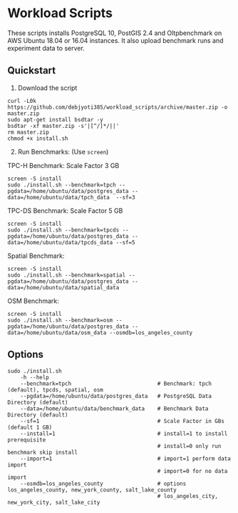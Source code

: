 # Workload Scripts
These scripts installs PostgreSQL 10, PostGIS 2.4 and Oltpbenchmark on AWS Ubuntu 18.04 or 16.04 instances. It also upload benchmark runs and experiment data to server.

## Quickstart  
1. Download the script
```
curl -L0k https://github.com/debjyoti385/workload_scripts/archive/master.zip -o master.zip
sudo apt-get install bsdtar -y
bsdtar -xf master.zip -s'|[^/]*/||'
rm master.zip
chmod +x install.sh

```
2. Run Benchmarks: (Use `screen`)

TPC-H Benchmark: Scale Factor 3 GB
```
screen -S install
sudo ./install.sh --benchmark=tpch --pgdata=/home/ubuntu/data/postgres_data --data=/home/ubuntu/data/tpch_data  --sf=3
```

TPC-DS Benchmark: Scale Factor 5 GB
```
screen -S install
sudo ./install.sh --benchmark=tpcds --pgdata=/home/ubuntu/data/postgres_data --data=/home/ubuntu/data/tpcds_data --sf=5
```

Spatial Benchmark:
```
screen -S install
sudo ./install.sh --benchmark=spatial --pgdata=/home/ubuntu/data/postgres_data --data=/home/ubuntu/data/spatial_data
```

OSM Benchmark:
```
screen -S install
sudo ./install.sh --benchmark=osm --pgdata=/home/ubuntu/data/postgres_data --data=/home/ubuntu/data/osm_data --osmdb=los_angeles_county
```

## Options
```
sudo ./install.sh
    -h --help
    --benchmark=tpch                           # Benchmark: tpch (default), tpcds, spatial, osm
    --pgdata=/home/ubuntu/data/postgres_data   # PostgreSQL Data Directory (default)
    --data=/home/ubuntu/data/benchmark_data    # Benchmark Data Directory (default)
    --sf=1                                     # Scale Factor in GBs (default 1 GB)
    --install=1                                # install=1 to install prerequisite  
                                               # install=0 only run benchmark skip install
    --import=1                                 # import=1 perform data import
                                               # import=0 for no data import
    --osmdb=los_angeles_county                 # options los_angeles_county, new_york_county, salt_lake_county
                                               # los_angeles_city, new_york_city, salt_lake_city
```
